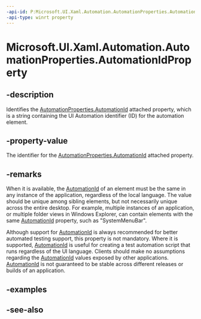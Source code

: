 ```yaml
---
-api-id: P:Microsoft.UI.Xaml.Automation.AutomationProperties.AutomationIdProperty
-api-type: winrt property
---
```


<!-- Property syntax
public Windows.UI.Xaml.DependencyProperty AutomationIdProperty { get; }
-->

# Microsoft.UI.Xaml.Automation.AutomationProperties.AutomationIdProperty

## -description
Identifies the [AutomationProperties.AutomationId](automationproperties_automationid.md) attached property, which is a string containing the UI Automation identifier (ID) for the automation element.

## -property-value
The identifier for the [AutomationProperties.AutomationId](automationproperties_automationid.md) attached property.

## -remarks
When it is available, the [AutomationId](automationproperties_automationid.md) of an element must be the same in any instance of the application, regardless of the local language. The value should be unique among sibling elements, but not necessarily unique across the entire desktop. For example, multiple instances of an application, or multiple folder views in Windows Explorer, can contain elements with the same [AutomationId](automationproperties_automationid.md) property, such as "SystemMenuBar".

Although support for [AutomationId](automationproperties_automationid.md) is always recommended for better automated testing support, this property is not mandatory. Where it is supported, [AutomationId](automationproperties_automationid.md) is useful for creating a test automation script that runs regardless of the UI language. Clients should make no assumptions regarding the [AutomationId](automationproperties_automationid.md) values exposed by other applications. [AutomationId](automationproperties_automationid.md) is not guaranteed to be stable across different releases or builds of an application.

## -examples

## -see-also
